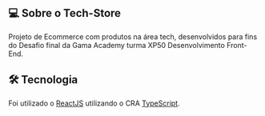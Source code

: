 ## 💻 Sobre o Tech-Store

Projeto de Ecommerce com produtos na área tech, desenvolvidos para fins do Desafio final da Gama Academy turma XP50
Desenvolvimento Front-End.

## 🛠 Tecnologia
Foi utilizado o [ReactJS][reactjs] utilizando o CRA [TypeScript][typescript].

[nodejs]: https://nodejs.org/
[typescript]: https://www.typescriptlang.org/
[reactjs]: https://reactjs.org
[vscode]: https://code.visualstudio.com/
[vite]: https://vitejs.dev
